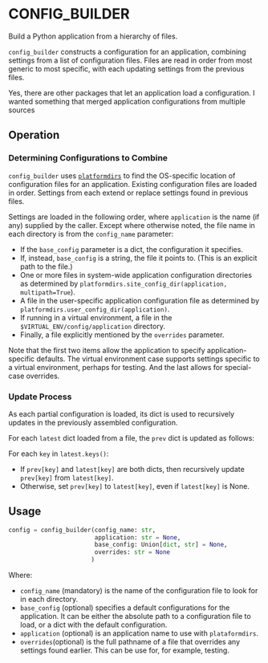 # CONFIG_BUILDER
Build a Python application from a hierarchy of files.

`config_builder` constructs a configuration for an application, combining settings from a list of
configuration files. Files are read in order from most generic to most specific,
with each updating settings from the previous files.

Yes, there are other packages that let an application load a configuration.
I wanted something that merged application configurations from multiple
sources

## Operation
### Determining Configurations to Combine
`config_builder` uses [`platformdirs`](https://pypi.org/project/platformdirs/)
to find the OS-specific location of configuration files for an application.
Existing configuration files are loaded in order. Settings from each extend or
replace settings found in previous files.

Settings are loaded in the following order, where `application` is the name
(if any) supplied by the caller. Except where otherwise noted, the file
name in each directory is from the `config_name` parameter:

* If the `base_config` parameter is a dict, the configuration it specifies.
* If, instead, `base_config` is a string, the file it points to. (This is an explicit path to the file.)
* One or more files in system-wide application configuration directories as determined by `platformdirs.site_config_dir(application, multipath=True`).
* A file in the user-specific application configuration file as determined by `platformdirs.user_config_dir(application)`.
* If running in a virtual environment, a file in the `$VIRTUAL_ENV/config/application` directory.
* Finally, a file explicitly mentioned by the `overrides` parameter.

Note that the first two items allow the application to specify application-specific
defaults. The virtual environment case supports settings specific to a virtual
environment, perhaps for testing. And the last allows for special-case overrides.

### Update Process
As each partial configuration is loaded, its dict is used to recursively updates
in the previously assembled configuration.

For each `latest` dict loaded from a file, the `prev` dict is updated as follows:

For each `key` in `latest.keys()`:
* If `prev[key]` and `latest[key]` are both dicts, then recursively update `prev[key]` from `latest[key]`.
* Otherwise, set `prev[key]` to `latest[key]`, even if `latest[key]` is None.

## Usage
```python
config = config_builder(config_name: str,
                        application: str = None,
                        base_config: Union[dict, str] = None,
                        overrides: str = None
                       )

```
Where:
* `config_name` (mandatory) is the name of the configuration file to look for in each directory.
* `base_config` (optional) specifies a default configurations for the application. It can be either the absolute path to a configuration file to load, or a dict with the default configuration.
* `application` (optional) is an application name to use with `plataformdirs`.
* `overrides`(optional) is the full pathname of a file that overrides any settings found earlier. This can be use for, for example, testing.
